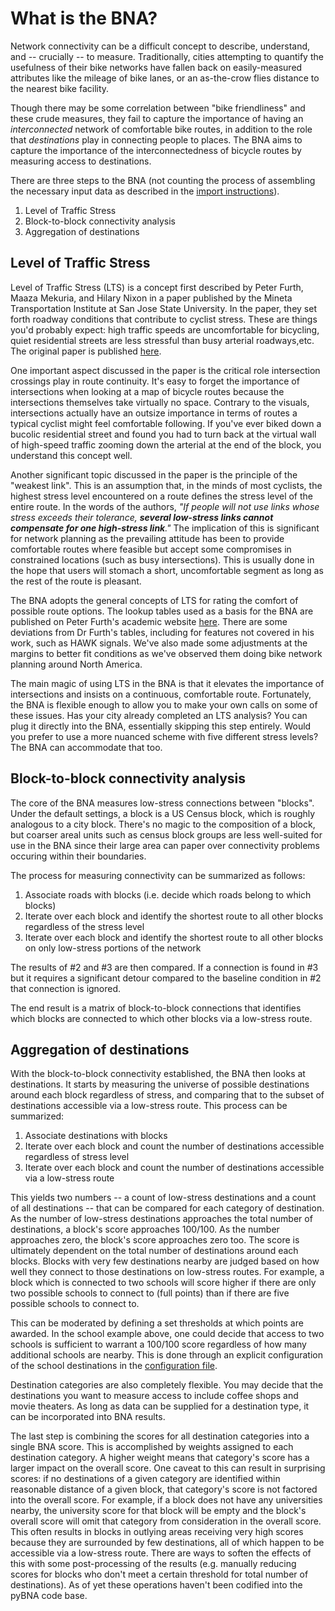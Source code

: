 # What is the BNA?

Network connectivity can be a difficult concept to describe, understand, and --
crucially -- to measure. Traditionally, cities attempting to quantify the
usefulness of their bike networks have fallen back on easily-measured attributes
like the mileage of bike lanes, or an as-the-crow flies distance to the nearest
bike facility.

Though there may be some correlation between "bike friendliness" and these crude
measures, they fail to capture the importance of having an _interconnected_
network of comfortable bike routes, in addition to the role that _destinations_
play in connecting people to places. The BNA aims to capture the importance of
the interconnectedness of bicycle routes by measuring access to destinations.

There are three steps to the BNA (not counting the process of assembling the
necessary input data as described in the [import instructions](import.md)).

1. Level of Traffic Stress
2. Block-to-block connectivity analysis
3. Aggregation of destinations

## Level of Traffic Stress

Level of Traffic Stress (LTS) is a concept first described by Peter Furth, Maaza
Mekuria, and Hilary Nixon in a paper published by the Mineta Transportation
Institute at San Jose State University. In the paper, they set forth roadway
conditions that contribute to cyclist stress. These are things you'd probably
expect: high traffic speeds are uncomfortable for bicycling, quiet residential
streets are less stressful than busy arterial roadways,etc. The original paper
is published
[here](https://transweb.sjsu.edu/research/low-stress-bicycling-and-network-connectivity).

One important aspect discussed in the paper is the critical role intersection
crossings play in route continuity. It's easy to forget the importance of
intersections when looking at a map of bicycle routes because the intersections
themselves take virtually no space. Contrary to the visuals, intersections
actually have an outsize importance in terms of routes a typical cyclist might
feel comfortable following. If you've ever biked down a bucolic residential
street and found you had to turn back at the virtual wall of high-speed traffic
zooming down the arterial at the end of the block, you understand this concept
well.

Another significant topic discussed in the paper is the principle of the
"weakest link". This is an assumption that, in the minds of most cyclists, the
highest stress level encountered on a route defines the stress level of the
entire route. In the words of the authors, _"If people will not use links whose
stress exceeds their tolerance, **several low-stress links cannot compensate for
one high-stress link**."_ The implication of this is significant for network
planning as the prevailing attitude has been to provide comfortable routes where
feasible but accept some compromises in constrained locations (such as busy
intersections). This is usually done in the hope that users will stomach a
short, uncomfortable segment as long as the rest of the route is pleasant.

The BNA adopts the general concepts of LTS for rating the comfort of possible
route options. The lookup tables used as a basis for the BNA are published on
Peter Furth's academic website
[here](http://www.northeastern.edu/peter.furth/criteria-for-level-of-traffic-stress/).
There are some deviations from Dr Furth's tables, including for features not
covered in his work, such as HAWK signals. We've also made some adjustments at
the margins to better fit conditions as we've observed them doing bike network
planning around North America.

The main magic of using LTS in the BNA is that it elevates the importance of
intersections and insists on a continuous, comfortable route. Fortunately, the
BNA is flexible enough to allow you to make your own calls on some of these
issues. Has your city already completed an LTS analysis? You can plug it
directly into the BNA, essentially skipping this step entirely. Would you prefer
to use a more nuanced scheme with five different stress levels? The BNA can
accommodate that too.

## Block-to-block connectivity analysis

The core of the BNA measures low-stress connections between "blocks". Under the
default settings, a block is a US Census block, which is roughly analogous to a
city block. There's no magic to the composition of a block, but coarser areal
units such as census block groups are less well-suited for use in the BNA since
their large area can paper over connectivity problems occuring within their
boundaries.

The process for measuring connectivity can be summarized as follows:

1. Associate roads with blocks (i.e. decide which roads belong to which blocks)
2. Iterate over each block and identify the shortest route to all other blocks regardless of the stress level
3. Iterate over each block and identify the shortest route to all other blocks on only low-stress portions of the network

The results of #2 and #3 are then compared. If a connection is found in #3 but
it requires a significant detour compared to the baseline condition in #2 that
connection is ignored.

The end result is a matrix of block-to-block connections that identifies which
blocks are connected to which other blocks via a low-stress route.

## Aggregation of destinations

With the block-to-block connectivity established, the BNA then looks at
destinations. It starts by measuring the universe of possible destinations
around each block regardless of stress, and comparing that to the subset of
destinations accessible via a low-stress route. This process can be summarized:

1. Associate destinations with blocks
2. Iterate over each block and count the number of destinations accessible regardless of stress level
3. Iterate over each block and count the number of destinations accessible via a low-stress route

This yields two numbers -- a count of low-stress destinations and a count of all
destinations -- that can be compared for each category of destination. As the
number of low-stress destinations approaches the total number of destinations, a
block's score approaches 100/100. As the number approaches zero, the block's
score approaches zero too. The score is ultimately dependent on the total number
of destinations around each blocks. Blocks with very few destinations nearby are
judged based on how well they connect to those destinations on low-stress
routes. For example, a block which is connected to two schools will score higher
if there are only two possible schools to connect to (full points) than if there
are five possible schools to connect to.

This can be moderated by defining a set thresholds at which points are awarded.
In the school example above, one could decide that access to two schools is
sufficient to warrant a 100/100 score regardless of how many additional schools
are nearby. This is done through an explicit configuration of the school
destinations in the [configuration file](config.md).

Destination categories are also completely flexible. You may decide that the
destinations you want to measure access to include coffee shops and movie
theaters. As long as data can be supplied for a destination type, it can be
incorporated into BNA results.

The last step is combining the scores for all destination categories into a
single BNA score. This is accomplished by weights assigned to each destination
category. A higher weight means that category's score has a larger impact on the
overall score. One caveat to this can result in surprising scores: if no
destinations of a given category are identified within reasonable distance of a
given block, that category's score is not factored into the overall score. For
example, if a block does not have any universities nearby, the university score
for that block will be empty and the block's overall score will omit that
category from consideration in the overall score. This often results in blocks
in outlying areas receiving very high scores because they are surrounded by few
destinations, all of which happen to be accessible via a low-stress route. There
are ways to soften the effects of this with some post-processing of the results
(e.g. manually reducing scores for blocks who don't meet a certain threshold for
total number of destinations). As of yet these operations haven't been codified
into the pyBNA code base.
